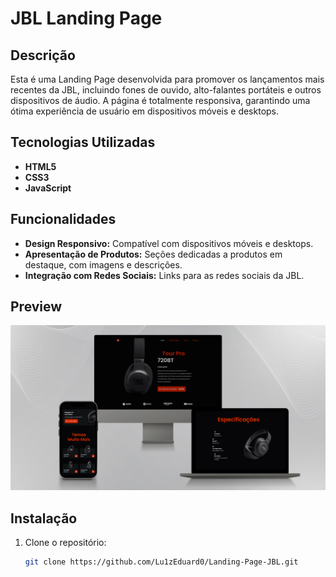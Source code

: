 # JBL Landing Page

## Descrição
Esta é uma Landing Page desenvolvida para promover os lançamentos mais recentes da JBL, incluindo fones de ouvido, alto-falantes portáteis e outros dispositivos de áudio. A página é totalmente responsiva, garantindo uma ótima experiência de usuário em dispositivos móveis e desktops.

## Tecnologias Utilizadas
- **HTML5**
- **CSS3**
- **JavaScript**

## Funcionalidades
- **Design Responsivo:** Compatível com dispositivos móveis e desktops.
- **Apresentação de Produtos:** Seções dedicadas a produtos em destaque, com imagens e descrições.
- **Integração com Redes Sociais:** Links para as redes sociais da JBL.

## Preview
![Preview da Landing Page](preview.png)

## Instalação
1. Clone o repositório:
   ```bash
   git clone https://github.com/Lu1zEduard0/Landing-Page-JBL.git
